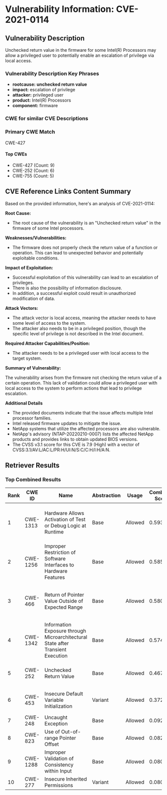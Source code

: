 # Vulnerability Information: CVE-2021-0114

## Vulnerability Description
Unchecked return value in the firmware for some Intel(R) Processors may allow a privileged user to potentially enable an escalation of privilege via local access.

### Vulnerability Description Key Phrases
- **rootcause:** **unchecked return value**
- **impact:** escalation of privilege
- **attacker:** privileged user
- **product:** Intel(R) Processors
- **component:** firmware

### CWE for similar CVE Descriptions
### Primary CWE Match
CWE-427

#### Top CWEs
- CWE-427 (Count: 9)
- CWE-252 (Count: 6)
- CWE-755 (Count: 5)

## CVE Reference Links Content Summary
Based on the provided information, here's an analysis of CVE-2021-0114:

**Root Cause:**
- The root cause of the vulnerability is an "Unchecked return value" in the firmware of some Intel processors.

**Weaknesses/Vulnerabilities:**
- The firmware does not properly check the return value of a function or operation. This can lead to unexpected behavior and potentially exploitable conditions.

**Impact of Exploitation:**
- Successful exploitation of this vulnerability can lead to an escalation of privileges.
- There is also the possibility of information disclosure.
- In addition, a successful exploit could result in unauthorized modification of data.

**Attack Vectors:**
- The attack vector is local access, meaning the attacker needs to have some level of access to the system.
-  The attacker also needs to be in a privileged position, though the specific level of privilege is not described in the Intel document.

**Required Attacker Capabilities/Position:**
- The attacker needs to be a privileged user with local access to the target system.

**Summary of Vulnerability:**

The vulnerability arises from the firmware not checking the return value of a certain operation. This lack of validation could allow a privileged user with local access to the system to perform actions that lead to privilege escalation.

**Additional Details**

- The provided documents indicate that the issue affects multiple Intel processor families.
- Intel released firmware updates to mitigate the issue.
- NetApp systems that utilize the affected processors are also vulnerable.
- NetApp's advisory (NTAP-20220210-0007) lists the affected NetApp products and provides links to obtain updated BIOS versions.
- The CVSS v3.1 score for this CVE is 7.9 (High) with a vector of CVSS:3.1/AV:L/AC:L/PR:H/UI:N/S:C/C:H/I:H/A:N.

## Retriever Results

### Top Combined Results

| Rank | CWE ID | Name | Abstraction | Usage | Combined Score | Retrievers | Individual Scores |
|------|--------|------|-------------|-------|---------------|------------|-------------------|
| 1 | CWE-1313 | Hardware Allows Activation of Test or Debug Logic at Runtime | Base | Allowed | 0.5939 | dense, sparse, graph | dense: 0.606, sparse: 0.135, graph: 0.596 |
| 2 | CWE-1256 | Improper Restriction of Software Interfaces to Hardware Features | Base | Allowed | 0.5857 | dense, sparse, graph | dense: 0.606, sparse: 0.148, graph: 0.553 |
| 3 | CWE-466 | Return of Pointer Value Outside of Expected Range | Base | Allowed | 0.5805 | dense, sparse, graph | dense: 0.577, sparse: 0.168, graph: 0.546 |
| 4 | CWE-1342 | Information Exposure through Microarchitectural State after Transient Execution | Base | Allowed | 0.5741 | dense, sparse, graph | dense: 0.605, sparse: 0.130, graph: 0.551 |
| 5 | CWE-252 | Unchecked Return Value | Base | Allowed | 0.4679 | sparse, graph | sparse: 0.193, graph: 1.000 |
| 6 | CWE-453 | Insecure Default Variable Initialization | Variant | Allowed | 0.3727 | dense, sparse | dense: 0.558, sparse: 0.217 |
| 7 | CWE-248 | Uncaught Exception | Base | Allowed | 0.0929 | sparse | sparse: 0.162 |
| 8 | CWE-823 | Use of Out-of-range Pointer Offset | Base | Allowed | 0.0820 | sparse | sparse: 0.143 |
| 9 | CWE-1288 | Improper Validation of Consistency within Input | Base | Allowed | 0.0804 | sparse | sparse: 0.141 |
| 10 | CWE-277 | Insecure Inherited Permissions | Variant | Allowed | 0.0801 | sparse | sparse: 0.152 |

